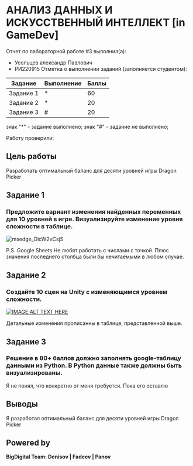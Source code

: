 # АНАЛИЗ ДАННЫХ И ИСКУССТВЕННЫЙ ИНТЕЛЛЕКТ [in GameDev]
Отчет по лабораторной работе #3 выполнил(а):
- Усольцев александр Павлович
- РИ220915
Отметка о выполнении заданий (заполняется студентом):

| Задание | Выполнение | Баллы |
| ------ | ------ | ------ |
| Задание 1 | * | 60 |
| Задание 2 | * | 20 |
| Задание 3 | # | 20 |

знак "*" - задание выполнено; знак "#" - задание не выполнено;

Работу проверили:


## Цель работы
Разработать оптимальный баланс для десяти уровней игры Dragon Picker

## Задание 1
### Предложите вариант изменения найденных переменных для 10 уровней в игре. Визуализируйте изменение уровня сложности в таблице.

![msedge_OicW2vCsjS](https://github.com/Alexnearsalt/Data-analysis/assets/130209675/915a097f-70d2-41f7-8221-6979b879d48e)

P.S. Google Sheets Не любят работать с числами с точкой. Плюс значения последнего столбца были бы нечитаемыми в любом случае.

## Задание 2
### Создайте 10 сцен на Unity с изменяющимся уровнем сложности.

[![IMAGE ALT TEXT HERE](https://img.youtube.com/vi/4Fjh6mAZWbY/0.jpg)](https://www.youtube.com/watch?v=4Fjh6mAZWbY)

Детальные изменения прописанны в таблице, представленной выше.

## Задание 3
### Решение в 80+ баллов должно заполнять google-таблицу данными из Python. В Python данные также должны быть визуализированы.

Я не понял, что конкретно от меня требуется.
Пока его оставлю

## Выводы

Я разработал оптимальный баланс для десяти уровней игры Dragon Picker

## Powered by

**BigDigital Team: Denisov | Fadeev | Panov**
